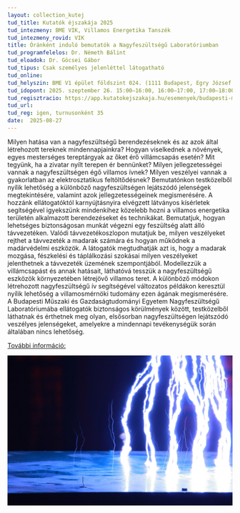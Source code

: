 ```yaml
---
layout: collection_kutej
tud_title: Kutatók éjszakája 2025
tud_intezmeny: BME VIK, Villamos Energetika Tanszék
tud_intezmeny_rovid: VIK
title: Óránként induló bemutatók a Nagyfeszültségű Laboratóriumban
tud_programfelelos: Dr. Németh Bálint
tud_eloadok: Dr. Göcsei Gábor
tud_tipus: Csak személyes jelenléttel látogatható
tud_online: 
tud_helyszin: BME V1 épület földszint 024. (1111 Budapest, Egry József u. 18.)
tud_idopont: 2025. szeptember 26. 15:00–16:00, 16:00–17:00, 17:00–18:00, 18:00–19:00, 19:00–20:00, 20:00–21:00, 21:00–22:00
tud_regisztracio: https://app.kutatokejszakaja.hu/esemenyek/budapesti-muszaki-es-gazdasagtudomanyi-egyetem-bme/orankent-indulo-bemutatok-a-nagyfeszultsegu-laboratoriumban-2
tud_url: 
tud_reg: igen, turnusonként 35
date:  2025-08-27
---
```


Milyen hatása van a nagyfeszültségű berendezéseknek és az azok által létrehozott tereknek mindennapjainkra? Hogyan viselkednek a növények, egyes mesterséges tereptárgyak 
az őket érő villámcsapás esetén? Mit tegyünk, ha a zivatar nyílt terepen ér bennünket? Milyen jellegzetességei vannak a nagyfeszültségen égő villamos ívnek? Milyen veszélyei vannak 
a gyakorlatban az elektrosztatikus feltöltődésnek? Bemutatónkon testközelből nyílik lehetőség a különböző nagyfeszültségen lejátszódó jelenségek megtekintésére, valamint azok jellegzetességeinek megismerésére. 
A hozzánk ellátogatóktól karnyújtásnyira elvégzett látványos kísérletek segítségével igyekszünk mindenkihez közelebb hozni a villamos energetika területén alkalmazott berendezéseket és technikákat. 
Bemutatjuk, hogyan lehetséges biztonságosan munkát végezni egy feszültség alatt álló távvezetéken. Valódi távvezetékoszlopon mutatjuk be, milyen veszélyeket rejthet a távvezeték a madarak számára és 
hogyan működnek a madárvédelmi eszközök. A látogatók megtudhatják azt is, hogy a madarak mozgása, fészkelési és táplálkozási szokásai milyen veszélyeket jelenthetnek a távvezeték üzemének szempontjából. 
Modellezzük a villámcsapást és annak hatásait, láthatóvá tesszük a nagyfeszültségű eszközök környezetében létrejövő villamos teret. A különböző módokon létrehozott nagyfeszültségű ív segítségével változatos példákon keresztül 
nyílik lehetőség a villamosmérnöki tudomány ezen ágának megismerésére. A Budapesti Műszaki és Gazdaságtudományi Egyetem Nagyfeszültségű Laboratóriumába ellátogatók biztonságos körülmények között, testközelből láthatnak és
érthetnek meg olyan, elsősorban nagyfeszültségen lejátszódó veszélyes jelenségeket, amelyekre a mindennapi tevékenységük során általában nincs lehetőség. 

[További információ:](http://nfl.vet.bme.hu/)

![Óránként induló bemutatók a Nagyfeszültségű Laboratóriumban](../2025/images/orankant_indulo_bemutatok_a_Nagyfeszultsegu_Laboratoriumban.JPG)
